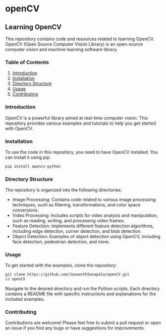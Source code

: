 # openCV

## Learning OpenCV

This repository contains code and resources related to learning OpenCV. OpenCV (Open Source Computer Vision Library) is an open-source computer vision and machine learning software library.

### Table of Contents
1. [Introduction](#introduction)
2. [Installation](#installation)
3. [Directory Structure](#directory-structure)
4. [Usage](#usage)
5. [Contributing](#contributing)

### Introduction
OpenCV is a powerful library aimed at real-time computer vision. This repository provides various examples and tutorials to help you get started with OpenCV.

### Installation
To use the code in this repository, you need to have OpenCV installed. You can install it using pip:

```bash
pip install opencv-python
```

### Directory Structure
The repository is organized into the following directories:

* Image Processing: Contains code related to various image processing techniques, such as filtering, transformations, and color space conversions.
* Video Processing: Includes scripts for video analysis and manipulation, such as reading, writing, and processing video frames.
* Feature Detection: Implements different feature detection algorithms, including edge detection, corner detection, and blob detection.
* Object Detection: Examples of object detection using OpenCV, including face detection, pedestrian detection, and more.

### Usage
To get started with the examples, clone the repository:

```bash
git clone https://github.com/JaswanthSanapala/openCV.git
cd openCV
```
Navigate to the desired directory and run the Python scripts. Each directory contains a README file with specific instructions and explanations for the included examples.

### Contributing
Contributions are welcome! Please feel free to submit a pull request or open an issue if you find any bugs or have suggestions for improvements.
